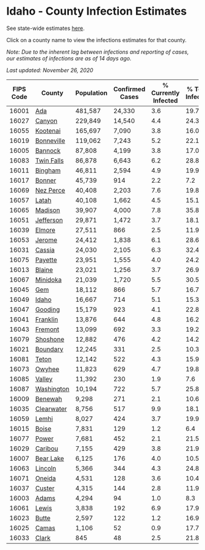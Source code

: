 # Idaho - County Infection Estimates

See state-wide estimates [here](/infections/us-id).

Click on a county name to view the infections estimates for that county.

*Note: Due to the inherent lag between infections and reporting of cases, our estimates of infections are as of 14 days ago.*

*Last updated: November 26, 2020*

|   FIPS Code |                   County |   Population |   Confirmed Cases |   % Currently Infected |   % Total Infected |
|-------------|--------------------------|--------------|-------------------|------------------------|--------------------|
|       16001 |               [Ada](ada) |      481,587 |            24,330 |                    3.6 |               19.7 |
|       16027 |         [Canyon](canyon) |      229,849 |            14,540 |                    4.4 |               24.3 |
|       16055 |     [Kootenai](kootenai) |      165,697 |             7,090 |                    3.8 |               16.0 |
|       16019 | [Bonneville](bonneville) |      119,062 |             7,243 |                    5.2 |               22.1 |
|       16005 |       [Bannock](bannock) |       87,808 |             4,199 |                    3.8 |               17.0 |
|       16083 | [Twin Falls](twin-falls) |       86,878 |             6,643 |                    6.2 |               28.8 |
|       16011 |       [Bingham](bingham) |       46,811 |             2,594 |                    4.9 |               19.9 |
|       16017 |         [Bonner](bonner) |       45,739 |               914 |                    2.2 |                7.2 |
|       16069 |   [Nez Perce](nez-perce) |       40,408 |             2,203 |                    7.6 |               19.8 |
|       16057 |           [Latah](latah) |       40,108 |             1,662 |                    4.5 |               15.1 |
|       16065 |       [Madison](madison) |       39,907 |             4,000 |                    7.8 |               35.8 |
|       16051 |   [Jefferson](jefferson) |       29,871 |             1,472 |                    3.7 |               18.1 |
|       16039 |         [Elmore](elmore) |       27,511 |               866 |                    2.5 |               11.9 |
|       16053 |         [Jerome](jerome) |       24,412 |             1,838 |                    6.1 |               28.6 |
|       16031 |         [Cassia](cassia) |       24,030 |             2,105 |                    6.3 |               32.4 |
|       16075 |       [Payette](payette) |       23,951 |             1,555 |                    4.0 |               24.2 |
|       16013 |         [Blaine](blaine) |       23,021 |             1,256 |                    3.7 |               26.9 |
|       16067 |     [Minidoka](minidoka) |       21,039 |             1,720 |                    5.5 |               30.5 |
|       16045 |               [Gem](gem) |       18,112 |               866 |                    5.7 |               16.7 |
|       16049 |           [Idaho](idaho) |       16,667 |               714 |                    5.1 |               15.3 |
|       16047 |       [Gooding](gooding) |       15,179 |               923 |                    4.1 |               22.8 |
|       16041 |     [Franklin](franklin) |       13,876 |               644 |                    4.8 |               16.2 |
|       16043 |       [Fremont](fremont) |       13,099 |               692 |                    3.3 |               19.2 |
|       16079 |     [Shoshone](shoshone) |       12,882 |               476 |                    4.2 |               14.2 |
|       16021 |     [Boundary](boundary) |       12,245 |               331 |                    2.5 |               10.3 |
|       16081 |           [Teton](teton) |       12,142 |               522 |                    4.3 |               15.9 |
|       16073 |         [Owyhee](owyhee) |       11,823 |               629 |                    4.7 |               19.8 |
|       16085 |         [Valley](valley) |       11,392 |               230 |                    1.9 |                7.6 |
|       16087 | [Washington](washington) |       10,194 |               722 |                    5.7 |               25.8 |
|       16009 |       [Benewah](benewah) |        9,298 |               271 |                    2.1 |               10.6 |
|       16035 | [Clearwater](clearwater) |        8,756 |               517 |                    9.9 |               18.1 |
|       16059 |           [Lemhi](lemhi) |        8,027 |               424 |                    3.7 |               19.9 |
|       16015 |           [Boise](boise) |        7,831 |               129 |                    1.2 |                6.4 |
|       16077 |           [Power](power) |        7,681 |               452 |                    2.1 |               21.5 |
|       16029 |       [Caribou](caribou) |        7,155 |               429 |                    3.8 |               21.9 |
|       16007 |   [Bear Lake](bear-lake) |        6,125 |               176 |                    4.0 |               10.5 |
|       16063 |       [Lincoln](lincoln) |        5,366 |               344 |                    4.3 |               24.8 |
|       16071 |         [Oneida](oneida) |        4,531 |               128 |                    3.6 |               10.4 |
|       16037 |         [Custer](custer) |        4,315 |               144 |                    2.8 |               11.9 |
|       16003 |           [Adams](adams) |        4,294 |                94 |                    1.0 |                8.3 |
|       16061 |           [Lewis](lewis) |        3,838 |               192 |                    6.9 |               17.9 |
|       16023 |           [Butte](butte) |        2,597 |               122 |                    1.2 |               16.9 |
|       16025 |           [Camas](camas) |        1,106 |                52 |                    0.9 |               17.7 |
|       16033 |           [Clark](clark) |          845 |                48 |                    2.5 |               21.8 |